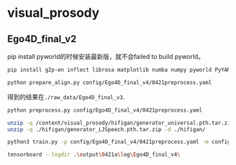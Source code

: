 # visual_prosody

## Ego4D_final_v2

pip install pyworld的时候安装最新版，就不会failed to build pyworld。
```sh
pip install g2p-en inflect librosa matplotlib numba numpy pyworld PyYAML scikit-learn scipy soundfile tensorboard tgt tqdm unidecode pandas
```


```sh
python prepare_align.py config/Ego4D_final_v4/0421preprocess.yaml
```

得到的结果在`./raw_data/Ego4D_final_v3`.

```sh
python preprocess.py config/Ego4D_final_v4/0421preprocess.yaml
```

```sh
unzip -q /content/visual_prosody/hifigan/generator_universal.pth.tar.zip -d /content/visual_prosody/hifigan/
unzip -q ./hifigan/generator_LJSpeech.pth.tar.zip -d ./hifigan/  
```

```sh
python3 train.py -p config/Ego4D_final_v4/0421preprocess.yaml -m config/Ego4D_final_v4/0421model.yaml -t config/Ego4D_final_v4/0421train.yaml
```




```sh
tensorboard --logdir .\output\0421a\log\Ego4D_final_v4\
```